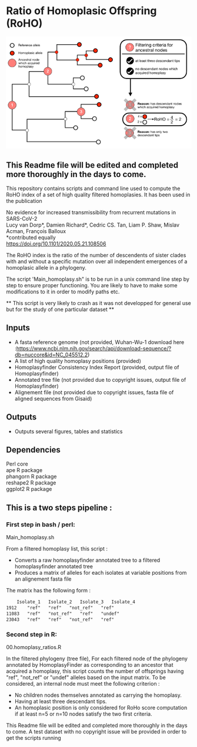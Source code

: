 # Ratio of Homoplasic Offspring (RoHO)

![schematics](https://github.com/DamienFr/RoHO/blob/master/schematics.png)

## This Readme file will be edited and completed more thoroughly in the days to come.


This repository contains scripts and command line used to compute the RoHO index of a set of high quality filtered homoplasies. It has been used in the publication  

No evidence for increased transmissibility from recurrent mutations in SARS-CoV-2  
Lucy van Dorp*, Damien Richard*, Cedric CS. Tan, Liam P. Shaw, Mislav Acman, François Balloux   
\*contributed equally   
https://doi.org/10.1101/2020.05.21.108506 

The RoHO index is the ratio of the number of descendents of sister clades with and without a specific mutation over all independent emergences of a homoplasic allele in a phylogeny.

The script 'Main_homoplasy.sh" is to be run in a unix command line step by step to ensure proper functioning.
You are likely to have to make some modifications to it in order to modify paths etc.


** This script is very likely to crash as it was not developped for general use but for the study of one particular dataset **

## Inputs
- A fasta reference genome (not provided, Wuhan-Wu-1 download here :https://www.ncbi.nlm.nih.gov/search/api/download-sequence/?db=nuccore&id=NC_045512.2)
- A list of high quality homoplasy positions (provided)
- Homoplasyfinder Consistency Index Report (provided, output file of Homoplasyfinder)
- Annotated tree file (not provided due to copyright issues, output file of Homoplasyfinder)
- Alignement file (not provided due to copyright issues, fasta file of aligned sequences from Gisaid)

## Outputs
- Outputs several figures, tables and statistics 

## Dependencies
Perl core  
ape R package  
phangorn R package  
reshape2 R package  
ggplot2 R package  


## This is a two steps pipeline :

### First step in bash / perl:
Main_homoplasy.sh

From a filtered homoplasy list, this script :
* Converts a raw homoplasyfinder annotated tree to a filtered homoplasyfinder annotated tree
* Produces a matrix of alleles for each isolates at variable positions from an alignement fasta file

The matrix has the following form :

		Isolate_1	Isolate_2	Isolate_3	Isolate_4
	1912	"ref"	"ref"	"not_ref"	"ref"
	11083	"ref"	"not_ref"	"ref"	"undef"
	23043	"ref"	"ref"	"not_ref"	"ref"



### Second step in R:
00.homoplasy_ratios.R

In the filtered phylogeny (tree file), 
For each filtered node of the phylogeny annotated by HomoplasyFinder as corresponding to an ancestor that acquired a homoplasy, this script counts the number of offsprings having "ref", "not_ref" or "undef" alleles based on the input matrix.
To be considered, an internal node must meet the following criterion :
* No children nodes themselves annotated as carrying the homoplasy.   
* Having at least three descendant tips.    
* An homoplasic position is only considered for RoHo score computation if at least n=5 or n=10 nodes satisfy the two first criteria.


This Readme file will be edited and completed more thoroughly in the days to come.
A test dataset with no copyright issue will be provided in order to get the scripts running
